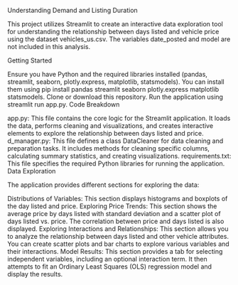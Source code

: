 Understanding Demand and Listing Duration

This project utilizes Streamlit to create an interactive data exploration tool for understanding the relationship between days listed and vehicle price using the dataset vehicles_us.csv. The variables date_posted and model are not included in this analysis.

Getting Started

Ensure you have Python and the required libraries installed (pandas, streamlit, seaborn, plotly.express, matplotlib, statsmodels). You can install them using pip install pandas streamlit seaborn plotly.express matplotlib statsmodels.
Clone or download this repository.
Run the application using streamlit run app.py.
Code Breakdown

app.py: This file contains the core logic for the Streamlit application. It loads the data, performs cleaning and visualizations, and creates interactive elements to explore the relationship between days listed and price.
d_manager.py: This file defines a class DataCleaner for data cleaning and preparation tasks. It includes methods for cleaning specific columns, calculating summary statistics, and creating visualizations.
requirements.txt: This file specifies the required Python libraries for running the application.
Data Exploration

The application provides different sections for exploring the data:

Distributions of Variables: This section displays histograms and boxplots of the day listed and price.
Exploring Price Trends: This section shows the average price by days listed with standard deviation and a scatter plot of days listed vs. price. The correlation between price and days listed is also displayed.
Exploring Interactions and Relationships: This section allows you to analyze the relationship between days listed and other vehicle attributes. You can create scatter plots and bar charts to explore various variables and their interactions.
Model Results: This section provides a tab for selecting independent variables, including an optional interaction term. It then attempts to fit an Ordinary Least Squares (OLS) regression model and display the results.